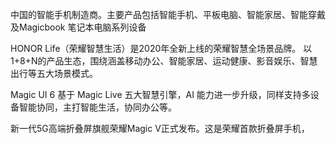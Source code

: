 中国的智能手机制造商。主要产品包括智能手机、平板电脑、智能家居、智能穿戴 及Magicbook 笔记本电脑系列设备

HONOR Life（荣耀智慧生活）是2020年全新上线的荣耀智慧全场景品牌。  以1+8+N的产品生态，围绕涵盖移动办公、智能家居、运动健康、影音娱乐、智慧出行等五大场景模式。


Magic UI 6 基于 Magic Live 五大智慧引擎，AI 能力进一步升级，同样支持多设备智能协同，主打智能生活，协同办公等。

新一代5G高端折叠屏旗舰荣耀Magic V正式发布。这是荣耀首款折叠屏手机，


